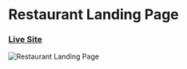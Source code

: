 # Restaurant Landing Page
### [Live Site](https://coderyogesh.github.io/gerich-restaurant/)

![Restaurant Landing Page](https://i.ibb.co/5jxBKpw/image.png)
